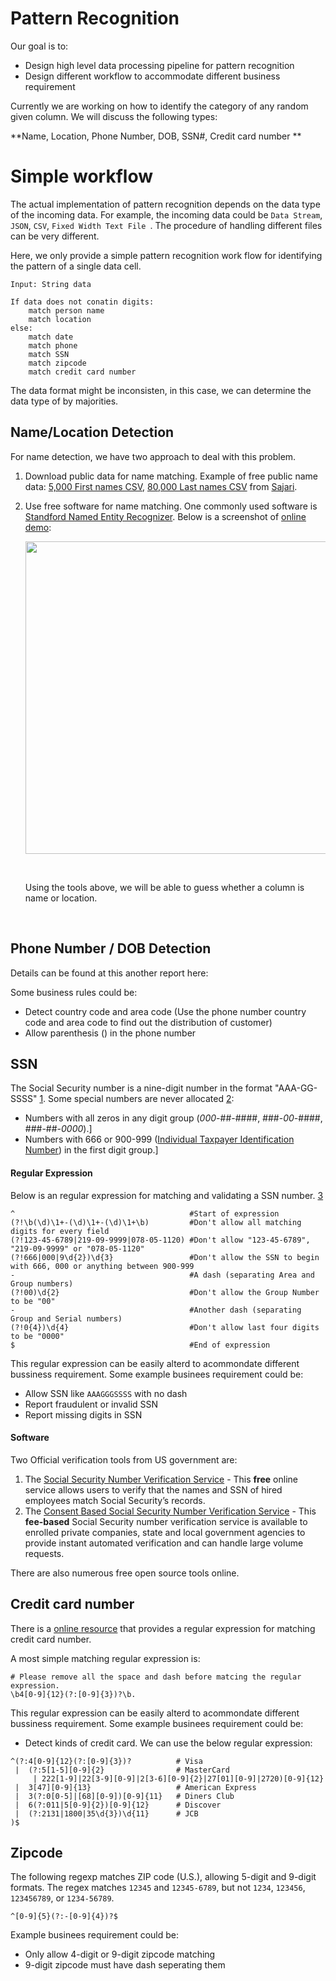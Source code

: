# Pattern Recognition

Our goal is to: 

- Design high level data processing pipeline for pattern recognition
- Design different workflow to accommodate different business requirement

Currently we are working on how to identify the category of any random given column. We will discuss the following types:

**Name, Location, Phone Number, DOB, SSN#, Credit card number **



# Simple workflow

The actual implementation of pattern recognition depends on the data type of the incoming data. For example, the incoming data could be `Data Stream`, `JSON`, `CSV`, `Fixed Width Text File `. The procedure of handling different files can be very different. 

Here, we only provide a simple pattern recognition work flow for identifying the pattern of a single data cell. 

```
Input: String data

If data does not conatin digits:
	match person name
    match location
else:
	match date
	match phone
	match SSN
	match zipcode
	match credit card number
```

The data format might be inconsisten, in this case, we can determine the data type of by majorities. 



## Name/Location Detection

For name detection, we have two approach to deal with this problem.

1. Download public data for name matching. Example of free public name data: [5,000 First names CSV](https://www.sajari.com/free-data/CSV_Database_of_First_Names.csv), [80,000 Last names CSV](https://www.sajari.com/free-data/CSV_Database_of_Last_Names.csv) from [Sajari](https://www.sajari.com/public-data).

2. Use free software for name matching. One commonly used software is [Standford Named Entity Recognizer](https://nlp.stanford.edu/software/CRF-NER.shtml). Below is a screenshot of [online demo](http://nlp.stanford.edu:8080/ner/process):

   <img src="/Users/hexiaoyu/Desktop/capstone/Pattern/images/StandfordNER.png" width="500">

   ​

   Using the tools above, we will be able to guess whether a column is name or location.

   ​

## Phone Number / DOB Detection

Details can be found at this another report here: 

Some business rules could be:

- Detect country code and area code (Use the phone number country code and area code to find out the distribution of customer)
- Allow parenthesis () in the phone number



## SSN

The Social Security number is a nine-digit number in the format "AAA-GG-SSSS" [1](https://en.wikipedia.org/wiki/Social_Security_number#Structure). Some special numbers are never allocated [2](https://en.wikipedia.org/wiki/Social_Security_number#Valid_SSNs):

- Numbers with all zeros in any digit group (*000*-##-####, ###-*00*-####, ###-##-*0000*).]
- Numbers with 666 or 900-999 ([Individual Taxpayer Identification Number](https://en.wikipedia.org/wiki/Individual_Taxpayer_Identification_Number)) in the first digit group.]

#### Regular Expression

Below is an regular expression for matching and validating a SSN number. [3](https://www.codeproject.com/Articles/651609/Validating-Social-Security-Numbers-through-Regular)

```
^                                       #Start of expression
(?!\b(\d)\1+-(\d)\1+-(\d)\1+\b)         #Don't allow all matching digits for every field
(?!123-45-6789|219-09-9999|078-05-1120) #Don't allow "123-45-6789", "219-09-9999" or "078-05-1120"
(?!666|000|9\d{2})\d{3}                 #Don't allow the SSN to begin with 666, 000 or anything between 900-999
-                                       #A dash (separating Area and Group numbers)
(?!00)\d{2}                             #Don't allow the Group Number to be "00"
-                                       #Another dash (separating Group and Serial numbers)
(?!0{4})\d{4}                           #Don't allow last four digits to be "0000"
$                                       #End of expression
```

This regular expression can be easily alterd to acommondate different bussiness requirement. Some example businees requirement could be:

- Allow SSN like `AAAGGGSSSS` with no dash
- Report fraudulent or invalid SSN
- Report missing digits in SSN



#### Software

Two Official verification tools from US government are:

1. The [Social Security Number Verification Service](http://www.ssa.gov/employer/ssnv.htm) - This **free** online service allows users to verify that the names and SSN of hired employees match Social Security’s records.
2. The [Consent Based Social Security Number Verification Service](http://www.ssa.gov/cbsv/) - This **fee-based** Social Security number verification service is available to enrolled private companies, state and local government agencies to provide instant automated verification and can handle large volume requests.

There are also numerous free open source tools online. 



## Credit card number

There is a [online resource](http://www.regular-expressions.info/creditcard.html) that provides a regular expression for matching credit card number.

A most simple matching regular expression is:

```
# Please remove all the space and dash before matcing the regular expression.
\b4[0-9]{12}(?:[0-9]{3})?\b.
```

This regular expression can be easily alterd to acommondate different bussiness requirement. Some example businees requirement could be:

- Detect kinds of credit card. We can use the below regular expression:

```
^(?:4[0-9]{12}(?:[0-9]{3})?          # Visa
 |  (?:5[1-5][0-9]{2}                # MasterCard
     | 222[1-9]|22[3-9][0-9]|2[3-6][0-9]{2}|27[01][0-9]|2720)[0-9]{12}
 |  3[47][0-9]{13}                   # American Express
 |  3(?:0[0-5]|[68][0-9])[0-9]{11}   # Diners Club
 |  6(?:011|5[0-9]{2})[0-9]{12}      # Discover
 |  (?:2131|1800|35\d{3})\d{11}      # JCB
)$
```



## Zipcode

The following regexp matches ZIP code (U.S.), allowing 5-digit and 9-digit formats. The regex matches `12345` and `12345-6789`, but not `1234`, `123456`, `123456789`, or `1234-56789`.

```^[0-9]{5}(?:-[0-9]{4})?$```

Example businees requirement could be:

- Only allow 4-digit or 9-digit zipcode matching
- 9-digit zipcode must have dash seperating them


